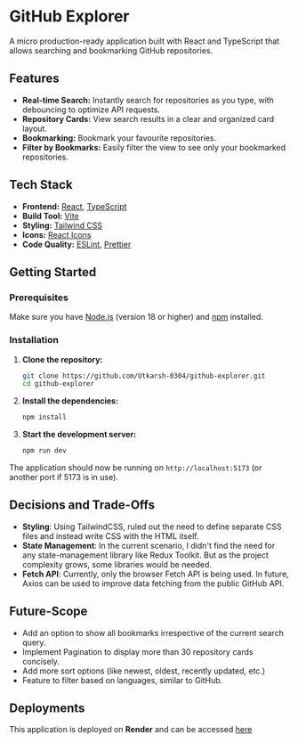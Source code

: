 # GitHub Explorer

A micro production-ready application built with React and TypeScript that allows searching and bookmarking GitHub repositories. 

## Features

- **Real-time Search:** Instantly search for repositories as you type, with debouncing to optimize API requests.
- **Repository Cards:** View search results in a clear and organized card layout.
- **Bookmarking:** Bookmark your favourite repositories.
- **Filter by Bookmarks:** Easily filter the view to see only your bookmarked repositories.

## Tech Stack

- **Frontend:** [React](https://react.dev/), [TypeScript](https://www.typescriptlang.org/)
- **Build Tool:** [Vite](https://vitejs.dev/)
- **Styling:** [Tailwind CSS](https://tailwindcss.com/)
- **Icons:** [React Icons](https://react-icons.github.io/react-icons/)
- **Code Quality:** [ESLint](https://eslint.org/), [Prettier](https://prettier.io/)

## Getting Started

### Prerequisites

Make sure you have [Node.js](https://nodejs.org/) (version 18 or higher) and [npm](https://www.npmjs.com/) installed.

### Installation

1.  **Clone the repository:**

    ```bash
    git clone https://github.com/Utkarsh-0304/github-explorer.git
    cd github-explorer
    ```

2.  **Install the dependencies:**

    ```bash
    npm install
    ```

3.  **Start the development server:**
    ```bash
    npm run dev
    ```

The application should now be running on `http://localhost:5173` (or another port if 5173 is in use).

## Decisions and Trade-Offs
- **Styling**: Using TailwindCSS, ruled out the need to define separate CSS files and instead write CSS with the HTML itself.
- **State Management**: In the current scenario, I didn't find the need for any state-management library like Redux Toolkit. But as the project complexity grows, some libraries would be needed.
- **Fetch API**: Currently, only the browser Fetch API is being used. In future, Axios can be used to improve data fetching from the public GitHub API.

## Future-Scope
- Add an option to show all bookmarks irrespective of the current search query.
- Implement Pagination to display more than 30 repository cards concisely.
- Add more sort options (like newest, oldest, recently updated, etc.)
- Feature to filter based on languages, similar to GitHub.

## Deployments

This application is deployed on **Render** and can be accessed [here](https://github-explorer-01sf.onrender.com/)
